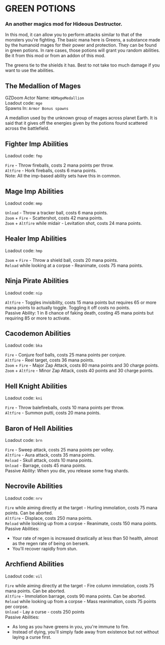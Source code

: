 # GREEN POTIONS
### An another magics mod for Hideous Destructor.

In this mod, it can allow you to perform attacks similar to that of the monsters you're fighting. The basic mana here is Greens, a substance made by the humanoid mages for their power and protection. They can be found in green potions. In rare cases, those potions will grant you random abilities. Be it from this mod or from an addon of this mod.

The greens tie to the shields it has. Best to not take too much damage if you want to use the abilities.


## The Medallion of Mages
GZDoom Actor Name: `HDMageMedallion`\
Loadout code: `mge`\
Spawns In: `Armor Bonus spawns`

A medallion used by the unknown group of mages across planet Earth. It is said that it gives off the energies given by the potions found scattered across the battlefield.


## Fighter Imp Abilities
Loadout code: `fmp`

`Fire` - Throw fireballs, costs 2 mana points per throw.\
`Altfire` - Hork fireballs, costs 6 mana points.\
Note: All the imp-based ability sets have this in common.


## Mage Imp Abilities
Loadout code: `mmp`

`Unload` - Throw a tracker ball, costs 6 mana points.\
`Zoom` + `Fire` - Scattershot, costs 42 mana points.\
`Zoom` + `Altfire` while midair - Levitation shot, costs 24 mana points.


## Healer Imp Abilities
Loadout code: `hmp`

`Zoom` + `Fire` - Throw a shield ball, costs 20 mana points.\
`Reload` while looking at a corpse - Reanimate, costs 75 mana points.


## Ninja Pirate Abilities
Loadout code: `nip`

`Altfire` - Toggles invisibility, costs 15 mana points but requires 65 or more mana points to actually toggle. Toggling it off costs no points.\
Passive Ability: 1 in 8 chance of faking death, costing 45 mana points but requiring 85 or more to activate.


## Cacodemon Abilities
Loadout code: `bka`

`Fire` - Conjure foof balls, costs 25 mana points per conjure.\
`Altfire` - Reel target, costs 36 mana points.\
`Zoom` + `Fire` - Major Zap Attack, costs 80 mana points and 30 charge points.\
`Zoom` + `Altfire` - Minor Zap Attack, costs 40 points and 30 charge points.


## Hell Knight Abilities
Loadout code: `kni`

`Fire` - Throw balefireballs, costs 10 mana points per throw.\
`Altfire` - Summon putti, costs 20 mana points.


## Baron of Hell Abilities
Loadout code: `brn`

`Fire` - Sweep attack, costs 25 mana points per volley.\
`Altfire` - Aura attack, costs 35 mana points.\
`Reload` - Skull attack, costs 10 mana points.\
`Unload` - Barrage, costs 45 mana points.\
Passive Ability: When you die, you release some frag shards.


## Necrovile Abilities
Loadout code: `nrv`

`Fire` while aiming directly at the target - Hurling immolation, costs 75 mana points. Can be aborted.\
`Altfire` - Displace, costs 250 mana points.\
`Reload` while looking up from a corpse - Reanimate, costs 150 mana points.\
Passive Abilities:
- Your rate of regen is increased drastically at less than 50 health, almost as the regen rate of being on berserk.
- You'll recover rapidly from stun.


## Archfiend Abilities
Loadout code: `vil`

`Fire` while aiming directly at the target - Fire column immolation, costs 75 mana points. Can be aborted.\
`Altfire` - Immolation barrage, costs 90 mana points. Can be aborted.\
`Reload` while looking up from a corpse - Mass reanimation, costs 75 points per corpse.\
`Unload` - Lay a curse - costs 250 points\
Passive Abilities:
- As long as you have greens in you, you're immune to fire.
- Instead of dying, you'll simply fade away from existence but not without laying a curse first.
